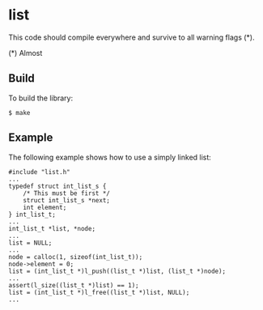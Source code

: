 list
====

This code should compile everywhere and survive to all warning flags (*).

(*) Almost

## Build ##

To build the library:

	$ make

## Example ##

The following example shows how to use a simply linked list:

	#include "list.h"
	...
	typedef struct int_list_s {
		/* This must be first */
		struct int_list_s *next;
		int element;
	} int_list_t;
	...
	int_list_t *list, *node;
	...
	list = NULL;
	...
	node = calloc(1, sizeof(int_list_t));
	node->element = 0;
	list = (int_list_t *)l_push((list_t *)list, (list_t *)node);
	...
	assert(l_size((list_t *)list) == 1);
	list = (int_list_t *)l_free((list_t *)list, NULL);
	...
